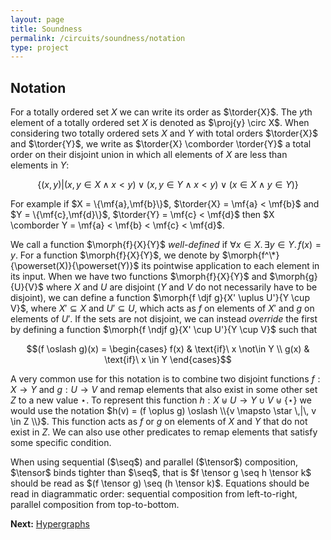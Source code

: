 ```yaml
---
layout: page
title: Soundness
permalink: /circuits/soundness/notation
type: project
---
```


## Notation

For a totally ordered set $X$ we can write its order as $\torder{X}$. The $y$th element of a totally ordered set $X$ is denoted as $\proj{y} \circ X$. When considering two totally ordered sets $X$ and $Y$ with total orders $\torder{X}$ and $\torder{Y}$, we write as $\torder{X} \comborder \torder{Y}$ a total order on their disjoint union in which all elements of $X$ are less than elements in $Y$:

$$\{(x, y) | (x, y \in X \wedge x < y) \lor (x, y \in Y \wedge x < y) \lor (x \in X \wedge y \in Y)\}$$

For example if $X = \{\mf{a},\mf{b}\}$, $\torder{X} = \mf{a} < \mf{b}$ and $Y = \{\mf{c},\mf{d}\}$, $\torder{Y} = \mf{c} < \mf{d}$ then $X \comborder Y = \mf{a} < \mf{b} < \mf{c} < \mf{d}$.

We call a function $\morph{f}{X}{Y}$ *well-defined* if $\forall x \in X. \,\exists y \in Y. \, f(x) = y$. For a function $\morph{f}{X}{Y}$, we denote by $\morph{f^\*}{\powerset(X)}{\powerset(Y)}$ its pointwise application to each element in its input. When we have two functions $\morph{f}{X}{Y}$ and $\morph{g}{U}{V}$ where $X$ and $U$ are disjoint ($Y$ and $V$ do not necessarily have to be disjoint), we can define a function $\morph{f \djf g}{X' \uplus U'}{Y \cup V}$, where $X' \subseteq X$ and $U' \subseteq U$, which acts as $f$ on elements of $X'$ and $g$ on elements of $U'$. If the sets are not disjoint, we can instead *override* the first by defining a function $\morph{f \ndjf g}{X' \cup U'}{Y \cup V}$ such that

$$(f \oslash g)(x) = \begin{cases}
    f(x) & \text{if}\ x \not\in Y \\
    g(x) & \text{if}\ x \in Y
\end{cases}$$

A very common use for this notation is to combine two disjoint functions
$f : X \to Y$ and $g : U \to V$ and remap elements that also exist in
some other set $Z$ to a new value $\star$. To represent this function
$h : X \uplus U \to Y \cup V \uplus \{\star\}$ we would use the notation
$h(v) = (f \oplus g) \oslash \\{v \mapsto \star \,|\, v \in Z \\}$. This
function acts as $f$ or $g$ on elements of $X$ and $Y$ that do not exist
in $Z$. We can also use other predicates to remap elements that satisfy
some specific condition.

When using sequential ($\seq$) and parallel ($\tensor$) composition, $\tensor$ binds tighter than $\seq$, that is $f \tensor g \seq h \tensor k$ should be read as $(f \tensor g) \seq (h \tensor k)$. Equations should be read in diagrammatic order: sequential composition from left-to-right, parallel composition from top-to-bottom.

**Next:** [Hypergraphs](/circuits/soundness/hypergraphs)
